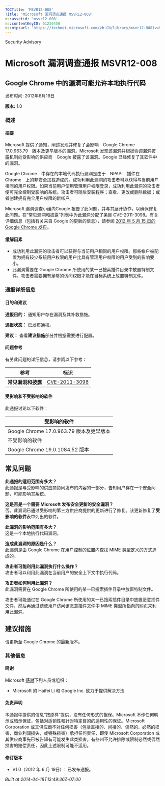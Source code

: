 ```yaml
---
TOCTitle: 'MSVR12-008'
Title: 'Microsoft 漏洞调查通报 MSVR12-008'
ms:assetid: 'msvr12-008'
ms:contentKeyID: 61236450
ms:mtpsurl: 'https://technet.microsoft.com/zh-CN/library/msvr12-008(v=Security.10)'
---
```


Security Advisory

Microsoft 漏洞调查通报 MSVR12-008
=================================

Google Chrome 中的漏洞可能允许本地执行代码
------------------------------------------

发布时间: 2012年6月19日

**版本:** 1.0

### 概述

#### 摘要

Microsoft 提供了通知，阐述发现并修复了会影响　Google Chrome　17.0.963.79　版本及更早版本的漏洞。Microsoft 发现该漏洞并根据协调漏洞披露机制向受影响的供应商　Google 披露了该漏洞。Google 已经修复了其软件中的漏洞。

Google Chrome　中存在的本地代码执行漏洞是由于　NPAPI　插件在　Chrome　上的非安全加载造成的。成功利用此漏洞的攻击者可以获得与当前用户相同的用户权限。如果当前用户使用管理用户权限登录，成功利用此漏洞的攻击者便可完全控制受影响的系统。攻击者可随后安装程序；查看、更改或删除数据；或者创建拥有完全用户权限的新帐户。

Microsoft 漏洞调查小组向Google 报告了此问题，并与其展开协作，以确保修复此问题。在“常见漏洞和披露”列表中为此漏洞分配了条目 CVE-2011-3098。有关详细信息（包括有关来自 Google 的更新的信息），请参阅 [2012 年 5 月 15 日的 Google Chrome 发布](https://googlechromereleases.blogspot.com/2012/05/stable-channel-update.html)。

#### 缓解因素

-   成功利用此漏洞的攻击者可以获得与当前用户相同的用户权限。那些帐户被配置为拥有较少系统用户权限的用户比具有管理用户权限的用户受到的影响要小。
-   此漏洞需要在 Google Chrome 所使用的某一已搜索插件目录中放置特制文件。攻击者需要拥有足够的访问权限才能在目标系统上放置特制文件。

### 通报详细信息

#### 目的和建议

**通报目的：** 通知用户存在漏洞及其补救措施。

**通报状态：** 已发布通报。

**建议：** 查看**建议措施**部分并根据需要进行配置。

#### 问题参考

有关此问题的详细信息，请参阅以下参考：

| 参考               | 标识                                                                             |
|--------------------|----------------------------------------------------------------------------------|
| **常见漏洞和披露** | [CVE-2011-3098](https://www.cve.mitre.org/cgi-bin/cvename.cgi?name=cve-2011-3098) |

#### 受影响和不受影响的软件

此通报讨论以下软件：

| 受影响的软件                             |
|------------------------------------------|
| Google Chrome 17.0.963.79 版本及更早版本 |
| 不受影响的软件                           |
| Google Chrome 19.0.1084.52 版本          |

常见问题
--------


**此通报的适用范围有多大？**  
此通报是与受影响的供应商协同发布的内容的一部分，告知用户存在一个安全问题，可能影响其系统。

**这是否是一个需要 Microsoft 发布安全更新的安全漏洞？**  
否。此漏洞已通过受影响的第三方供应商提供的更新进行了修复。该更新修复了**受影响的软件**表中列出的软件。

**此漏洞的影响范围有多大？**  
这是一个本地执行代码漏洞。

**造成此漏洞的原因是什么？**  
此漏洞是由 Google Chrome 在用户控制的位置内查找 MIME 类型定义的方式造成的。

**攻击者可能利用此漏洞执行什么操作？**  
攻击者可以利用此漏洞在当前用户的安全上下文中执行代码。

**攻击者如何利用此漏洞？**  
此漏洞需要在 Google Chrome 所使用的某一已搜索插件目录中放置特制文件。

攻击者可能通过在 Google Chrome 所使用的某一已搜索插件目录中放置恶意插件文件，然后再通过诱使用户访问该恶意插件文件中 MIME 类型所指向的网页来利用此漏洞。

建议措施
--------


请更新至 Google Chrome 的最新版本。

### 其他信息

#### 鸣谢

Microsoft [感谢](https://go.microsoft.com/fwlink/?linkid=21127)下列人员或组织：

-   Microsoft 的 Haifei Li 和 Google Inc. 致力于提供解决方法

#### 免责声明

本通报中提供的信息“按原样”提供，没有任何形式的担保。Microsoft 不作任何明示或暗示保证，包括对适销性和针对特定目的的适用性的保证。Microsoft Corporation 或其供应商不对任何损害（包括直接的、间接的、偶然的、必然的损害，商业利润损失，或特殊损害）承担任何责任，即使 Microsoft Corporation 或其供应商事先已被告知有可能发生此类损害。有些州不允许排除或限制必然或偶然损害的赔偿责任，因此上述限制可能不适用。

#### 修订版本

-   V1.0（2012 年 6 月 19日）： 已发布通报。

*Built at 2014-04-18T13:49:36Z-07:00*
